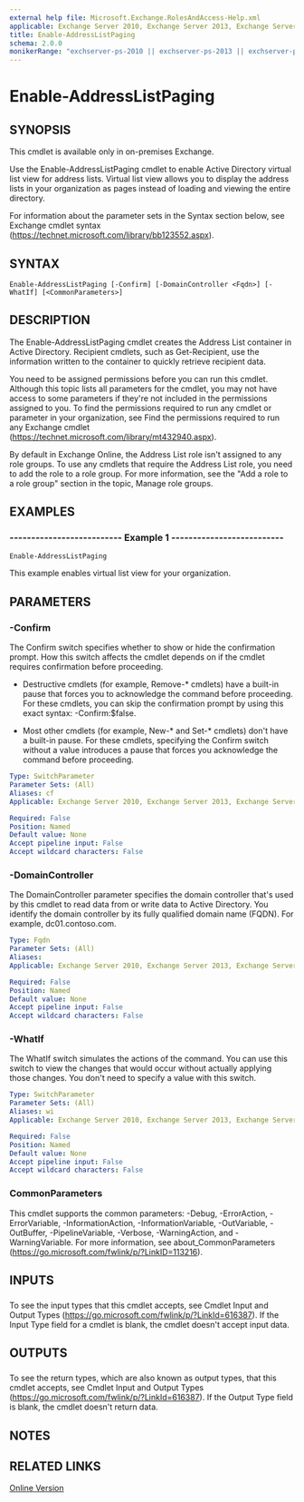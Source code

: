 ```yaml
---
external help file: Microsoft.Exchange.RolesAndAccess-Help.xml
applicable: Exchange Server 2010, Exchange Server 2013, Exchange Server 2016
title: Enable-AddressListPaging
schema: 2.0.0
monikerRange: "exchserver-ps-2010 || exchserver-ps-2013 || exchserver-ps-2016"
---
```


# Enable-AddressListPaging

## SYNOPSIS
This cmdlet is available only in on-premises Exchange.

Use the Enable-AddressListPaging cmdlet to enable Active Directory virtual list view for address lists. Virtual list view allows you to display the address lists in your organization as pages instead of loading and viewing the entire directory.

For information about the parameter sets in the Syntax section below, see Exchange cmdlet syntax (https://technet.microsoft.com/library/bb123552.aspx).

## SYNTAX

```
Enable-AddressListPaging [-Confirm] [-DomainController <Fqdn>] [-WhatIf] [<CommonParameters>]
```

## DESCRIPTION
The Enable-AddressListPaging cmdlet creates the Address List container in Active Directory. Recipient cmdlets, such as Get-Recipient, use the information written to the container to quickly retrieve recipient data.

You need to be assigned permissions before you can run this cmdlet. Although this topic lists all parameters for the cmdlet, you may not have access to some parameters if they're not included in the permissions assigned to you. To find the permissions required to run any cmdlet or parameter in your organization, see Find the permissions required to run any Exchange cmdlet (https://technet.microsoft.com/library/mt432940.aspx).

By default in Exchange Online, the Address List role isn't assigned to any role groups. To use any cmdlets that require the Address List role, you need to add the role to a role group. For more information, see the "Add a role to a role group" section in the topic, Manage role groups.

## EXAMPLES

### -------------------------- Example 1 --------------------------
```
Enable-AddressListPaging
```

This example enables virtual list view for your organization.

## PARAMETERS

### -Confirm
The Confirm switch specifies whether to show or hide the confirmation prompt. How this switch affects the cmdlet depends on if the cmdlet requires confirmation before proceeding.

- Destructive cmdlets (for example, Remove-\* cmdlets) have a built-in pause that forces you to acknowledge the command before proceeding. For these cmdlets, you can skip the confirmation prompt by using this exact syntax: -Confirm:$false.

- Most other cmdlets (for example, New-\* and Set-\* cmdlets) don't have a built-in pause. For these cmdlets, specifying the Confirm switch without a value introduces a pause that forces you acknowledge the command before proceeding.

```yaml
Type: SwitchParameter
Parameter Sets: (All)
Aliases: cf
Applicable: Exchange Server 2010, Exchange Server 2013, Exchange Server 2016

Required: False
Position: Named
Default value: None
Accept pipeline input: False
Accept wildcard characters: False
```

### -DomainController
The DomainController parameter specifies the domain controller that's used by this cmdlet to read data from or write data to Active Directory. You identify the domain controller by its fully qualified domain name (FQDN). For example, dc01.contoso.com.

```yaml
Type: Fqdn
Parameter Sets: (All)
Aliases:
Applicable: Exchange Server 2010, Exchange Server 2013, Exchange Server 2016

Required: False
Position: Named
Default value: None
Accept pipeline input: False
Accept wildcard characters: False
```

### -WhatIf
The WhatIf switch simulates the actions of the command. You can use this switch to view the changes that would occur without actually applying those changes. You don't need to specify a value with this switch.

```yaml
Type: SwitchParameter
Parameter Sets: (All)
Aliases: wi
Applicable: Exchange Server 2010, Exchange Server 2013, Exchange Server 2016

Required: False
Position: Named
Default value: None
Accept pipeline input: False
Accept wildcard characters: False
```

### CommonParameters
This cmdlet supports the common parameters: -Debug, -ErrorAction, -ErrorVariable, -InformationAction, -InformationVariable, -OutVariable, -OutBuffer, -PipelineVariable, -Verbose, -WarningAction, and -WarningVariable. For more information, see about_CommonParameters (https://go.microsoft.com/fwlink/p/?LinkID=113216).

## INPUTS

###  
To see the input types that this cmdlet accepts, see Cmdlet Input and Output Types (https://go.microsoft.com/fwlink/p/?LinkId=616387). If the Input Type field for a cmdlet is blank, the cmdlet doesn't accept input data.

## OUTPUTS

###  
To see the return types, which are also known as output types, that this cmdlet accepts, see Cmdlet Input and Output Types (https://go.microsoft.com/fwlink/p/?LinkId=616387). If the Output Type field is blank, the cmdlet doesn't return data.

## NOTES

## RELATED LINKS

[Online Version](https://technet.microsoft.com/library/d20e96a9-8742-4f6b-8acc-6433e79a23db.aspx)
